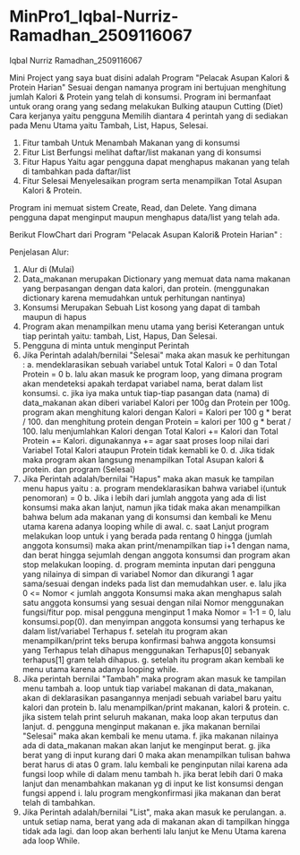 # MinPro1_Iqbal-Nurriz-Ramadhan_2509116067
Iqbal Nurriz Ramadhan_2509116067

Mini Project yang saya buat disini adalah Program "Pelacak Asupan Kalori & Protein Harian"
Sesuai dengan namanya program ini bertujuan menghitung jumlah Kalori & Protein yang telah di konsumsi. 
Program ini bermanfaat untuk orang orang yang sedang melakukan Bulking ataupun Cutting (Diet)
Cara kerjanya yaitu pengguna Memilih diantara 4 perintah yang di sediakan pada Menu Utama yaitu Tambah, List, Hapus, Selesai.

1. Fitur tambah
   Untuk Menambah Makanan yang di konsumsi
2. Fitur List
   Berfungsi melihat daftar/list makanan yang di konsumsi
3. Fitur Hapus
   Yaitu agar pengguna dapat menghapus makanan yang telah di tambahkan pada daftar/list
4. Fitur Selesai
   Menyelesaikan program serta menampilkan Total Asupan Kalori & Protein.

Program ini memuat sistem Create, Read, dan Delete. Yang dimana pengguna dapat menginput maupun menghapus data/list yang telah ada.

Berikut FlowChart dari Program "Pelacak Asupan Kalori& Protein Harian" :



Penjelasan Alur:

1. Alur di (Mulai)
2. Data_makanan merupakan Dictionary yang memuat data nama makanan yang berpasangan dengan data kalori, dan protein. (menggunakan dictionary karena memudahkan untuk perhitungan nantinya)
3. Konsumsi Merupakan Sebuah List kosong yang dapat di tambah maupun di hapus
4. Program akan menampilkan menu utama yang berisi Keterangan untuk tiap perintah yaitu: tambah, List, Hapus, Dan Selesai.
5. Pengguna di minta untuk menginput Perintah
6. Jika Perintah adalah/bernilai  "Selesai" maka akan masuk ke perhitungan :
a. mendeklarasikan sebuah variabel untuk Total Kalori = 0 dan Total Protein = 0
b. lalu akan masuk ke program loop, yang dimana program akan mendeteksi apakah terdapat variabel nama, berat dalam list konsumsi.
c. jika iya maka untuk tiap-tiap pasangan data (nama) di data_makanan akan diberi variabel Kalori per 100g dan Protein per 100g. program akan menghitung kalori dengan Kalori = Kalori per 100 g * berat / 100. dan menghitung protein dengan Protein = kalori per 100 g * berat / 100. lalu menjumlahkan Kalori dengan Total Kalori += Kalori dan Total Protein += Kalori. digunakannya += agar saat proses loop nilai dari Variabel Total Kalori ataupun Protein tidak kemabli ke 0.
d. Jika tidak maka program akan langsung menampilkan Total Asupan kalori & protein. dan program (Selesai)
7. Jika Perintah adalah/bernilai "Hapus" maka akan masuk ke tampilan menu hapus yaitu : 
a. program mendeklarasikan bahwa variabel i(untuk penomoran) = 0
b. Jika i lebih dari jumlah anggota yang ada di list konsumsi maka akan lanjut, namun jika tidak maka akan menampilkan bahwa belum ada makanan yang di konsumsi dan kembali ke Menu utama karena adanya looping while di awal. 
c. saat Lanjut program melakukan loop untuk i yang berada pada rentang 0 hingga (jumlah anggota konsumsi) maka akan print/menampilkan tiap i+1 dengan nama, dan berat hingga sejumlah dengan anggota konsumsi dan program akan stop melakukan looping.
d. program meminta inputan dari pengguna yang nilainya di simpan di variabel Nomor dan dikurangi 1 agar sama/sesuai dengan indeks pada list dan memudahkan user.
e. lalu jika 0 <= Nomor < jumlah anggota Konsumsi maka akan menghapus salah satu anggota konsumsi yang sesuai dengan nilai Nomor menggunakan fungsi/fitur pop. misal pengguna menginput 1 maka Nomor = 1-1 = 0, lalu konsumsi.pop(0). dan menyimpan anggota konsumsi yang terhapus ke dalam list/variabel Terhapus
f. setelah itu program akan menampilkan/print teks berupa konfirmasi bahwa anggota konsumsi yang Terhapus telah dihapus menggunakan Terhapus[0] sebanyak terhapus[1] gram telah dihapus.
g. setelah itu program akan kembali ke menu utama karena adanya looping while.
8. Jika perintah bernilai "Tambah" maka program akan masuk ke tampilan menu tambah
a. loop untuk tiap variabel makanan di data_makanan, akan di deklarasikan pasangannya menjadi sebuah variabel baru yaitu kalori dan protein
b. lalu menampilkan/print makanan, kalori & protein.
c. jika sistem telah print seluruh makanan, maka loop akan terputus dan lanjut.
d. pengguna menginput makanan
e. jika makanan bernilai "Selesai" maka akan kembali ke menu utama.
f. jika makanan nilainya ada di data_makanan makan akan lanjut ke menginput berat.
g. jika berat yang di input kurang dari 0 maka akan menampilkan tulisan bahwa berat harus di atas 0 gram. lalu kembali ke penginputan nilai karena ada fungsi loop while di dalam menu tambah
h. jika berat lebih dari 0 maka lanjut dan menambahkan makanan yg di input ke list konsumsi dengan fungsi append
i. lalu program mengkonfirmasi jika makanan dan berat telah di tambahkan.
10. Jika Perintah adalah/bernilai "List", maka akan masuk ke perulangan.
a. untuk setiap nama, berat yang ada di makanan akan di tampilkan hingga tidak ada lagi. dan loop akan berhenti lalu lanjut ke Menu Utama karena ada loop While.




